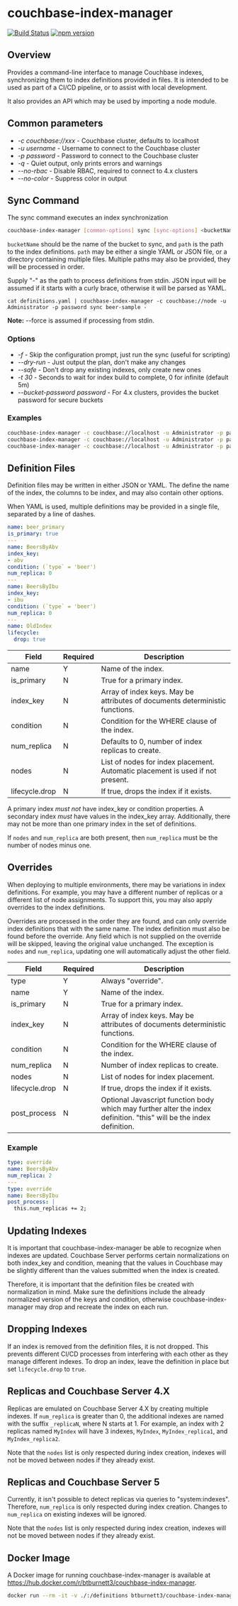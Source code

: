 # couchbase-index-manager

[![Build Status](https://travis-ci.org/brantburnett/couchbase-index-manager.svg?branch=master)](https://travis-ci.org/brantburnett/couchbase-index-manager) [![npm version](https://badge.fury.io/js/couchbase-index-manager.svg)](https://badge.fury.io/js/couchbase-index-manager)

## Overview

Provides a command-line interface to manage Couchbase indexes, synchronizing
them to index definitions provided in files. It is intended to be used as part
of a CI/CD pipeline, or to assist with local development.

It also provides an API which may be used by importing a node module.

## Common parameters

- *-c couchbase://xxx* - Couchbase cluster, defaults to localhost
- *-u username* - Username to connect to the Couchbase cluster
- *-p password* - Password to connect to the Couchbase cluster
- *-q* - Quiet output, only prints errors and warnings
- *--no-rbac* - Disable RBAC, required to connect to 4.x clusters
- *--no-color* - Suppress color in output

## Sync Command

The sync command executes an index synchronization

```sh
couchbase-index-manager [common-options] sync [sync-options] <bucketName> <path...>
```

`bucketName` should be the name of the bucket to sync, and `path` is the path to the index definitions.  `path` may be either a single YAML or JSON file, or a directory containing multiple files.  Multiple paths may also be provided, they will be processed in order.

Supply "-" as the path to process definitions from stdin.  JSON input will be assumed if it starts with a curly brace, otherwise it will be parsed as YAML.

```
cat definitions.yaml | couchbase-index-manager -c couchbase://node -u Administrator -p password sync beer-sample -
```

**Note:** --force is assumed if processing from stdin.

### Options

- *-f* - Skip the configuration prompt, just run the sync (useful for scripting)
- *--dry-run* - Just output the plan, don't make any changes
- *--safe* - Don't drop any existing indexes, only create new ones
- *-t 30* - Seconds to wait for index build to complete, 0 for infinite (default 5m)
- *--bucket-password password* - For 4.x clusters, provides the bucket password for secure buckets

### Examples

```sh
couchbase-index-manager -c couchbase://localhost -u Administrator -p password sync beer-sample ./directory/
couchbase-index-manager -c couchbase://localhost -u Administrator -p password sync beer-sample ./directory/file.yaml
couchbase-index-manager -c couchbase://localhost -u Administrator -p password sync beer-sample ./directory/file.json
```


## Definition Files

Definition files may be written in either JSON or YAML.  The define the name of
the index, the columns to be index, and may also contain other options.

When YAML is used, multiple definitions may be provided in a single file, separated by a line of dashes.

```yaml
name: beer_primary
is_primary: true
---
name: BeersByAbv
index_key:
- abv
condition: (`type` = 'beer')
num_replica: 0
---
name: BeersByIbu
index_key:
- ibu
condition: (`type` = 'beer')
num_replica: 0
---
name: OldIndex
lifecycle:
  drop: true
```

| Field          | Required | Description |
| -------------- |--------- | ----------- |
| name           | Y | Name of the index. |
| is_primary     | N | True for a primary index. |
| index_key      | N | Array of index keys.  May be attributes of documents deterministic functions. |
| condition      | N | Condition for the WHERE clause of the index. |
| num_replica    | N | Defaults to 0, number of index replicas to create. |
| nodes          | N | List of nodes for index placement.  Automatic placement is used if not present. |
| lifecycle.drop | N | If true, drops the index if it exists. |

A primary index *must not* have index_key or condition properties.  A secondary index *must* have values in the index_key array.  Additionally, there may not be more than one primary index in the set of definitions.

If `nodes` and `num_replica` are both present, then `num_replica` must be the number of nodes minus one.

## Overrides

When deploying to multiple environments, there may be variations in index definitions.  For example, you may have a different number of replicas or a different list of node assignments.  To support this, you may also apply overrides to the index definitions.

Overrides are processed in the order they are found, and can only override index definitions that with the same name.  The index definition must also be found before the override.  Any field which is not supplied on the override will be skipped, leaving the original value unchanged.  The exception is `nodes` and `num_replica`, updating one will automatically adjust the other field.

| Field          | Required | Description |
| -------------- |--------- | ----------- |
| type           | Y | Always "override". |
| name           | Y | Name of the index. |
| is_primary     | N | True for a primary index. |
| index_key      | N | Array of index keys.  May be attributes of documents deterministic functions. |
| condition      | N | Condition for the WHERE clause of the index. |
| num_replica    | N | Number of index replicas to create. |
| nodes          | N | List of nodes for index placement. |
| lifecycle.drop | N | If true, drops the index if it exists. |
| post_process   | N | Optional Javascript function body which may further alter the index definition. "this" will be the index definition. |

### Example

```yaml
type: override
name: BeersByAbv
num_replica: 2
---
type: override
name: BeersByIbu
post_process: |
  this.num_replicas += 2;
```

## Updating Indexes

It is important that couchbase-index-manager be able to recognize when indexes are updated.  Couchbase Server performs certain normalizations on both index_key and condition, meaning that the values in Couchbase may be slightly different than the values submitted when the index is created.

Therefore, it is important that the definition files be created with normalization in mind.  Make sure the definitions include the already normalized version of the keys and condition, otherwise couchbase-index-manager may drop and recreate the index on each run.

## Dropping Indexes

If an index is removed from the definition files, it is not dropped.  This prevents different CI/CD processes from interfering with each other as they manage different indexes.  To drop an index, leave the definition in place but set `lifecycle.drop` to `true`.

## Replicas and Couchbase Server 4.X

Replicas are emulated on Couchbase Server 4.X by creating multiple indexes.  If `num_replica` is greater than 0, the additional indexes are named with the suffix `_replicaN`, where N starts at 1.  For example, an index with 2 replicas named `MyIndex` will have 3 indexes, `MyIndex`, `MyIndex_replica1`, and `MyIndex_replica2`.

Note that the `nodes` list is only respected during index creation, indexes will not be moved between nodes if they already exist.

## Replicas and Couchbase Server 5

Currently, it isn't possible to detect replicas via queries to "system:indexes".  Therefore, `num_replica` is only respected during index creation.  Changes to `num_replica` on existing indexes will be ignored.

Note that the `nodes` list is only respected during index creation, indexes will not be moved between nodes if they already exist.


## Docker Image

A Docker image for running couchbase-index-manager is available at https://hub.docker.com/r/btburnett3/couchbase-index-manager.

```sh
docker run --rm -it -v ./:/definitions btburnett3/couchbase-index-manager -c couchbase://cluster -u Administrator -p password sync beer-sample /definitions
```
